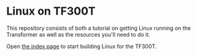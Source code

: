 <!-- vim: set syntax=markdown: -->

Linux on TF300T
=========================

This repository consists of both a tutorial on getting Linux running
on the Transformer as well as the resources you'll need to do it.

<!--

  Apparently relative links don't work in the README on GitHub since the
  README will both be displayed at the repository root and when viewing
  the README file as "code".  Thus, this is an absolute link here.  If
  anyone knows a way to create a link to a file in the repository on GitHub
  without using an absolute link here, please let me know or submit a
  pull request.

-->

Open [the index page](https://github.com/hach-que/Linux-On-TF300T/blob/master/docs/index.md)
to start building Linux for the TF300T.


